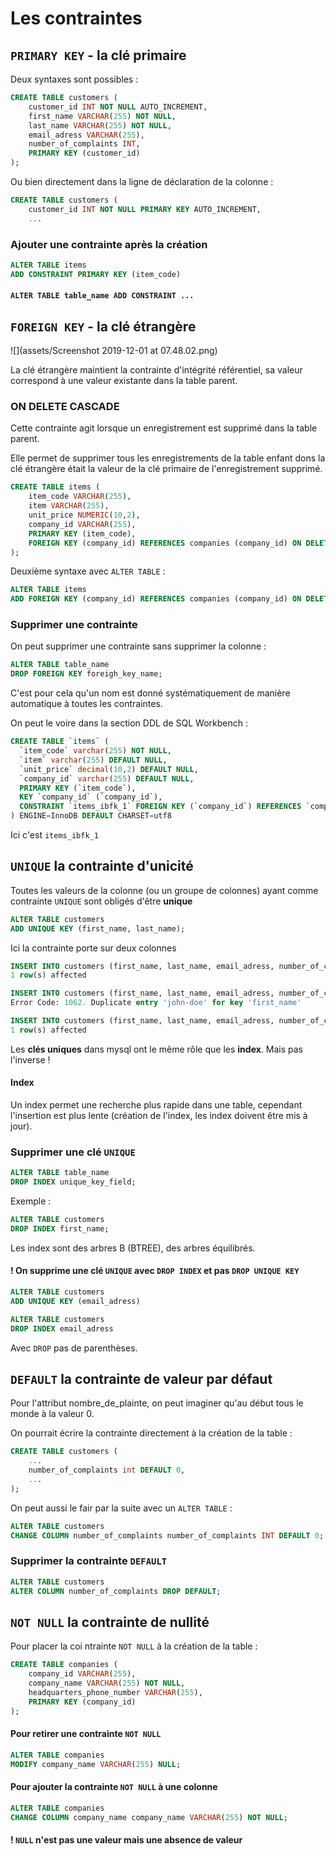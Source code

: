 # Les contraintes

## `PRIMARY KEY` - la clé primaire

Deux syntaxes sont possibles :

```sql
CREATE TABLE customers (
	customer_id INT NOT NULL AUTO_INCREMENT,
    first_name VARCHAR(255) NOT NULL,
    last_name VARCHAR(255) NOT NULL,
    email_adress VARCHAR(255),
    number_of_complaints INT,
	PRIMARY KEY (customer_id)
);
```

Ou bien directement dans la ligne de déclaration de la colonne :

```sql
CREATE TABLE customers (
	customer_id INT NOT NULL PRIMARY KEY AUTO_INCREMENT,
    ...
```

### Ajouter une contrainte après la création 

```sql
ALTER TABLE items
ADD CONSTRAINT PRIMARY KEY (item_code)
```

#### `ALTER TABLE table_name ADD CONSTRAINT ...`

## `FOREIGN KEY` - la clé étrangère

![](assets/Screenshot 2019-12-01 at 07.48.02.png)

La clé étrangère maintient la contrainte d'intégrité référentiel, sa valeur correspond à une valeur existante dans la table parent.



### ON DELETE CASCADE

Cette contrainte agit lorsque un enregistrement est supprimé dans la table parent.

Elle permet de supprimer tous les enregistrements de la table enfant dons la clé étrangère était la valeur de la clé primaire de l'enregistrement supprimé.

```sql
CREATE TABLE items (
	item_code VARCHAR(255),
    item VARCHAR(255),
    unit_price NUMERIC(10,2),
    company_id VARCHAR(255),
    PRIMARY KEY (item_code),
    FOREIGN KEY (company_id) REFERENCES companies (company_id) ON DELETE CASCADE
);
```

Deuxième syntaxe avec `ALTER TABLE` :

```sql
ALTER TABLE items
ADD FOREIGN KEY (company_id) REFERENCES companies (company_id) ON DELETE CASCADE;
```

### Supprimer une contrainte

On peut supprimer une contrainte sans supprimer la colonne :

```sql
ALTER TABLE table_name
DROP FOREIGN KEY foreigh_key_name;
```

C'est pour cela qu'un nom est donné systématiquement de manière automatique à toutes les contraintes.

On peut le voire dans la section DDL de SQL Workbench :

```sql
CREATE TABLE `items` (
  `item_code` varchar(255) NOT NULL,
  `item` varchar(255) DEFAULT NULL,
  `unit_price` decimal(10,2) DEFAULT NULL,
  `company_id` varchar(255) DEFAULT NULL,
  PRIMARY KEY (`item_code`),
  KEY `company_id` (`company_id`),
  CONSTRAINT `items_ibfk_1` FOREIGN KEY (`company_id`) REFERENCES `companies` (`company_id`) ON DELETE CASCADE
) ENGINE=InnoDB DEFAULT CHARSET=utf8
```

Ici c'est `items_ibfk_1`

##  `UNIQUE` la contrainte d'unicité

Toutes les valeurs de la colonne (ou un groupe de colonnes) ayant comme contrainte `UNIQUE` sont obligés d'être **unique**

```sql
ALTER TABLE customers
ADD UNIQUE KEY (first_name, last_name);
```

Ici la contrainte porte sur deux colonnes

```sql
INSERT INTO customers (first_name, last_name, email_adress, number_of_complaints) VALUES ('john', 'doe', 'jd@gmail.com', 0)
1 row(s) affected

INSERT INTO customers (first_name, last_name, email_adress, number_of_complaints) VALUES ('john', 'doe', 'jd@gmail.com', 0)
Error Code: 1062. Duplicate entry 'john-doe' for key 'first_name'

INSERT INTO customers (first_name, last_name, email_adress, number_of_complaints) VALUES ('Gym', 'doe', 'jd@gmail.com', 0)
1 row(s) affected
```

Les **clés uniques** dans mysql ont le même rôle que les **index**. Mais pas l'inverse !

#### Index

Un index permet une recherche plus rapide dans une table, cependant l'insertion est plus lente (création de l'index, les index doivent être mis à jour).

### Supprimer une clé `UNIQUE`

```sql
ALTER TABLE table_name
DROP INDEX unique_key_field;
```

Exemple :

```sql
ALTER TABLE customers
DROP INDEX first_name;
```

Les index sont des arbres B (BTREE), des arbres équilibrés.

#### ! On supprime une clé `UNIQUE` avec `DROP INDEX` et pas `DROP UNIQUE KEY`

```sql
ALTER TABLE customers
ADD UNIQUE KEY (email_adress)

ALTER TABLE customers
DROP INDEX email_adress
```

Avec `DROP` pas de parenthèses.

##  `DEFAULT` la contrainte de valeur par défaut

Pour l'attribut nombre_de_plainte, on peut imaginer qu'au début tous le monde à la valeur 0.

On pourrait écrire la contrainte directement à la création de la table : 

```sql
CREATE TABLE customers (
	...
    number_of_complaints int DEFAULT 0,
    ...
);
```

On peut aussi le fair par la suite avec un `ALTER TABLE` :

```sql
ALTER TABLE customers
CHANGE COLUMN number_of_complaints number_of_complaints INT DEFAULT 0;
```

### Supprimer la contrainte `DEFAULT`

```sql
ALTER TABLE customers
ALTER COLUMN number_of_complaints DROP DEFAULT;
```

## `NOT NULL` la contrainte de nullité

Pour placer la coi ntrainte `NOT NULL` à la création de la table :

```sql
CREATE TABLE companies (
	company_id VARCHAR(255),
    company_name VARCHAR(255) NOT NULL,
    headquarters_phone_number VARCHAR(255),
    PRIMARY KEY (company_id)
);
```

#### Pour retirer une contrainte `NOT NULL`

```sql
ALTER TABLE companies
MODIFY company_name VARCHAR(255) NULL;
```

#### Pour ajouter la contrainte `NOT NULL` à une colonne

```sql
ALTER TABLE companies
CHANGE COLUMN company_name company_name VARCHAR(255) NOT NULL;
```

#### ! `NULL` n'est pas une valeur mais une absence de valeur

